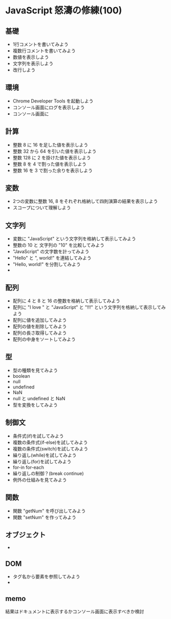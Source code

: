 # JavaScript 怒濤の修練(100)


## 基礎
- 1行コメントを書いてみよう
- 複数行コメントを書いてみよう
- 数値を表示しよう
- 文字列を表示しよう
- 改行しよう

## 環境
- Chrome Developer Tools を起動しよう
- コンソール画面にログを表示しよう
- コンソール画面に

## 計算
- 整数 8 に 16 を足した値を表示しよう
- 整数 32 から 64 を引いた値を表示しよう
- 整数 128 に 2 を掛けた値を表示しよう
- 整数 8 を 4 で割った値を表示しよう
- 整数 16 を 3 で割った余りを表示しよう

## 変数
- 2つの変数に整数 16, 8 をそれぞれ格納して四則演算の結果を表示しよう
- スコープについて理解しよう

## 文字列
- 変数に "JavaScript" という文字列を格納して表示してみよう
- 整数の 10 と 文字列の "10" を比較してみよう
- "JavaScript" の文字数を計ってみよう
- "Hello" と ", world!" を連結してみよう
- "Hello, world!" を分割してみよう
- 

## 配列
- 配列に 4 と 8 と 16 の整数を格納して表示してみよう
- 配列に "I love " と "JavaScript" と "!!!" という文字列を格納して表示してみよう
- 配列に値を追加してみよう
- 配列の値を削除してみよう
- 配列の長さ取得してみよう
- 配列の中身をソートしてみよう

## 型
- 型の種類を見てみよう
- boolean
- null
- undefined
- NaN
- null と undefined と NaN
- 型を変換をしてみよう

## 制御文
- 条件式(if)を試してみよう
- 複数の条件式(if-else)を試してみよう
- 複数の条件式(switch)を試してみよう
- 繰り返し(while)を試してみよう
- 繰り返し(for)を試してみよう
- for-in for-each
- 繰り返しの制御？(break continue)
- 例外の仕組みを見てみよう

## 関数
- 関数 "getNum" を呼び出してみよう
- 関数 "setNum" を作ってみよう

## オブジェクト
- 

## DOM
- タグ名から要素を参照してみよう
- 




## memo
結果はドキュメントに表示するかコンソール画面に表示すべきか検討

